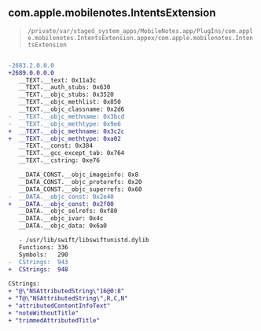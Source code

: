 ## com.apple.mobilenotes.IntentsExtension

> `/private/var/staged_system_apps/MobileNotes.app/PlugIns/com.apple.mobilenotes.IntentsExtension.appex/com.apple.mobilenotes.IntentsExtension`

```diff

-2683.2.0.0.0
+2689.0.0.0.0
   __TEXT.__text: 0x11a3c
   __TEXT.__auth_stubs: 0x630
   __TEXT.__objc_stubs: 0x3520
   __TEXT.__objc_methlist: 0x850
   __TEXT.__objc_classname: 0x2d6
-  __TEXT.__objc_methname: 0x3bcd
-  __TEXT.__objc_methtype: 0x9e6
+  __TEXT.__objc_methname: 0x3c2c
+  __TEXT.__objc_methtype: 0xa02
   __TEXT.__const: 0x384
   __TEXT.__gcc_except_tab: 0x764
   __TEXT.__cstring: 0xe76

   __DATA_CONST.__objc_imageinfo: 0x8
   __DATA_CONST.__objc_protorefs: 0x20
   __DATA_CONST.__objc_superrefs: 0x60
-  __DATA.__objc_const: 0x2e40
+  __DATA.__objc_const: 0x2f00
   __DATA.__objc_selrefs: 0xf80
   __DATA.__objc_ivar: 0x4c
   __DATA.__objc_data: 0x6a0

   - /usr/lib/swift/libswiftunistd.dylib
   Functions: 336
   Symbols:   290
-  CStrings:  943
+  CStrings:  948
 
CStrings:
+ "@\"NSAttributedString\"16@0:8"
+ "T@\"NSAttributedString\",R,C,N"
+ "attributedContentInfoText"
+ "noteWithoutTitle"
+ "trimmedAttributedTitle"

```
